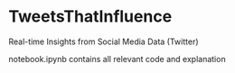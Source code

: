 # TweetsThatInfluence
Real-time Insights from Social Media Data (Twitter)

notebook.ipynb contains all relevant code and explanation
